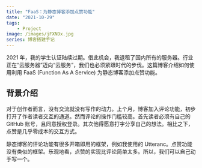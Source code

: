 ```yaml
---
title: "FaaS：为静态博客添加点赞功能"
date: "2021-10-29"
tags:
	- Project
image: /images/jFXNDx.jpg
series: 博客搭建手记
---
```


2021 年，我的学生认证陆续过期。借此机会，我退租了国内所有的服务器。行业正在“云服务器”迈向“云服务”，我们也必须紧跟时代的步伐。这篇博客介绍如何使用利用 FaaS (Function As A Service) 为静态博客添加点赞功能。

<!-- more -->

## 背景介绍

对于创作者而言，没有交流就没有写作的动力。上个月，博客加入评论功能，初步打开了作者读者交互的通道。然而评论的操作门槛较高。首先读者必须有自己的 GitHub 账号，且同意授权登录。其次他得愿意打字分享自己的想法。相比之下，点赞是几乎零成本的交互方式。

静态博客的评论功能有很多开箱即用的框架，例如我使用的 Utteranc。点赞功能没有类似的框架。乐观地看，点赞的实现比评论简单太多。所以，我们可以自己动手写一个。

<Dialog content={`引入评论区的一个月里，其实一条评论也没有。`} />

### Serverless Function & FaaS

首先简单介绍一下这个博客的技术背景。它依赖静态网页托管，由一套 CI/CD 完成页面的自动渲染和部署，最终靠 CDN 分发。在不依赖中心服务器的情况下，为这套体系加入点赞功能是困难的。

- 没有后端数据库，缺少**存储**功能
- 需要单独统计每篇文章的点赞数量，缺少**计算**功能

但如果为了一点破事就要加一个后端服务（即使是诸如此类的微服务），技术人员会非常崩溃。尤其是对于我们个人开发者而言，简单的点赞功能需要进行一整套工作：

1. 写一个后端 Web HTTP 服务器，监听 URI 接口并提供服务
2. 配置一个数据库，维护表关系

当然，我们也可以用 Python 快速写一个原型程序出来，跑在服务器的某个端口。但是为了让这个功能在生产环境长久稳定运行，我们还需要：

3. 制作镜像，配置宿主和容器的端口映射
4. 使用 Nginx/Apache 反向代理
5. 维护服务器，定期打漏洞补丁
6. 制定服务中断的通知与快速响应方案

做这么多事情，核心其实只是一个自增的计数器而已。用牛刀杀鸡已经是互联网应用的常态。随着 Serverless 概念的兴起，云服务商给程序员找到了一套低代码、高可用的解决方案——Serverless Function。简单来说，就是使用厂商提供的 API 完成全套开发。因此程序员不再关心数据的存储、系统的运行状态、架构的横向拓展，只需要关心具体的逻辑。

云服务厂商进一步提出了 FaaS (Function as a Service)，把**计算**和**存储**抽象成一组函数 API。FaaS 是各种 XaaS 的终极形态，是达到“人人可编程”目标的起点。以后的计算机应用技术职业教育可以把重点从体系架构转移到 FaaS 上，FaaS 是真正能促进产业发展的概念。

<Callout title={`🉑 我看 Serverless`} content={`拥有云服务器相当于买一辆车，使用 Serverless Function 相当于租一辆车。买车你需要上牌照、交保险、关心油费和年检，而租来的车可以直接放心开。当然，我们只能完全支配属于自己的车，所以租车和买车之间需要权衡。`} />

### AWS Lambda

这次我使用的就是亚马逊的 AWS Lambda。AWS Lambda 可以让开发人员只需编写包含逻辑要求的代码函数，并可部署、调用代码，确保代码的可靠性高、延展性强，而无需管理其他基础架构。这里，我们使用 [AWS SAM](https://docs.aws.amazon.com/lambda/latest/dg/serverless_app.html) 定义一个无服务器代码函数。这个代码函数将被部署至 AWS Lambda，使用 Python 编写，然后处理经由传输流接收到的点赞记录。

<Dialog content={`鄙人不才，正好有一位即将在亚马逊供职的漂亮女友。`} />


## 需求与 API 设计

我想放在博客里的点赞功能非常简单。用户点击按钮给计数器加一。深思熟虑后我打算放弃一个用户只能点赞一次的后端校验，因为这实现起来有一些难度。当然，前端上还是做了小小的限制，相信绕过它是非常容易的事情。

<Dialog content={`这绝对不是为了刷赞故意为之。`} />

对于这个需求，我打算开发两个 API：

| API         | Parameters | Description    |
| ----------- | ---------- | -------------- |
| /thumb/view | page_id    | 页面的点赞总数 |
| /thumb/up   | page_id    | 用户点赞       |

前端实现上，将每篇博客的 URL 经过编码后作为 page_id。后端实现上，用 DynamoDB 做点赞数记录。DynamoDB 是一个 NoSQL 数据库，可以理解成一个拥有超能力的 HashMap。

<Callout title={`🤔 如何实现点赞限制`} content={`如果没有用户注册与登录的功能，用户指纹也可以用来判断身份。指纹算法有非常丰富的实现，因为这是广告联盟做追踪器 (Tracker) 常见的伎俩。用户指纹不是真的指纹，而是通过各种设备信息，如浏览器版本、操作系统、IP 地址等算出的唯一 ID。`} />

## 实现

正如前文一直强调的一样——Lambda 的实现理应非常简单，而且也确实非常简单。这篇博客旨在强调 FaaS 在特定情形下的优势。

<Dialog content={`下次遇到相同的需求的时候，记得用 FaaS 去实现。人生苦短，省点时间干点别的吧。`} />


### AWS 配置

根据掘金文章[^1]，一个名为 serverless 的框架可以帮助我们远离冗长文档、节约理解各种概念的时间。在阅读完冗长 AWS 文档和尝试理解 AWS 各种概念后，我选择相信它。

[^1]: [快速上手Aws Lambda：有了serverless，小学生也能写后端 - 掘金 (juejin.cn)](https://juejin.cn/post/6844903879243481101)

AWS Lambda 函数可以用各种语言书写。这里我们就用 Python 来写一遍。我在腾讯实习期间用 Python 写过很多 CRUD，一直羞于启齿。为了进一步展示 FaaS 低代码的特性，我决定 ~~放下身段~~ 当众写一遍 CRUD。请你不要笑话我，使用动态语言本身就是一种低代码行为。

<Dialog content={`后文会谈到，这篇文章原本的基调是 Go 语言…`} />

首先在 GitHub 上找找有没有可以抄的案例。不出所料，serverless 框架的 example 里就有这么一项[^2]。它用 Python 实现了 AWS DynamoDB 的调用，并且配置了 HTTP API 的触发器。serverless 框架可以帮助我们自动完成 AWS 中的各种配置。

我们复制它作为模板。直接输入命令 `sls deploy` 就可以将样例函数部署到 AWS 上，其中涉及到的 API Gateway, Trigger, DynamoDB 也已经全部自动配置好了。

[^2]: [github.com/serverless/examples/aws-python-rest-api-with-dynamodb](https://github.com/serverless/examples/tree/master/aws-python-rest-api-with-dynamodb)

### Lambda 实现

两个 API 一共两个函数。

-  `view` 负责展示页面点赞数。如果点赞数不存在，则初始化一个点赞数为 0 的条目。
-  `up` 负责为页面点赞数加一。如果点赞数不存在，则初始化一个点赞数为 1 的条目。

这里我贴出 `view` 函数的实现。可以看到代码很短，充分体现 Serverless 加速开发的优势。

```python filename=thumbs/view.py
import os
import json
from thumbs import decimalencoder
import boto3
dynamodb = boto3.resource('dynamodb')
def view(event, context):
  table = dynamodb.Table(os.environ['DYNAMODB_TABLE'])
  result = table.get_item(
    Key={ 'id': event['pathParameters']['id'] }
  )
  if 'Item' not in result:
    item = { 'id': event['pathParameters']['id'], 'num': 0 }
    table.put_item(Item=item)
    response = { "statusCode": 200, "body": json.dumps(item) }
  else:
    response = {
    "statusCode": 200,
    "body": json.dumps(result['Item'],
                       cls=decimalencoder.DecimalEncoder)
    }
  return response
```

## 效果

在 Gateway 里绑定域名。添加证书，配置好 DNS——💥boom，一个点赞 API 就诞生了。这个 API 不依赖任何私有服务器，完完全全托管在云上。

![](/images/0CtP59.png)

你也可以直接试试页面下方的点赞功能。点击 +1 图标，就可以为这篇博客增加一个 <span className="text-pink-500"><i className="fas fa-heart"></i></span>。

## 讨论

虽然前面一直说简单，其实第一次上手还是遇到了不少问题。

1. Serverless 经过几次版本变更，网上流传的各种配置文件结构混乱不堪。最让我吃惊的是，同一个大版本下的配置文件竟然不能向前兼容。其实我本来打算全程用 Go 语言实现这个功能，而且代码已经写了一半。但最后因为 Serverless 配置文件版本问题一直没能在 AWS 上成功部署。所以被迫换成了 Python。
2. Lambda 难以调试。函数代码与平台运行时 (runtime) 紧耦合，本地没有这样的条件。例如，在 AWS 里进行数据库查询就不能在本地运行，更不用提调试。这是因为本地没有调用远端数据库的权限。况且 DynamoDB 是私有 NoSQL 数据库，这种简单的小程序不可能专门为它写一个 mock-up 做测试。在开发过程中，数据交互层 (DAO) 的正确性全部靠**运气**和**耐心**。AWS 平台的卡顿程度也令人印象深刻。
3. 此外，竟然遇到了 Python Json 库的陈年酱香老 Bug[^3]。这个 Bug 出现的时间是2012 年，2020 年 12 月进入 patch-review 阶段，不知何时才能修复。函数在调用`json.dumps()`时一定要实现自己的 JsonEncoder 才能正常返回。

[^3]: [Issue 16535: json encoder unable to handle decimal - Python tracker](https://bugs.python.org/issue16535)



瑕不掩瑜，在开发这些小功能时，LaaS 就是最好的选择。相信这篇文章的介绍可以让你或多或少了解 LaaS 的现状，以及程序开发正在走向的未来。最后，如果你喜欢，请给这篇文章点个赞。你的支持就是我最大的动力。

